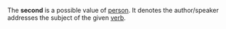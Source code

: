 The **second** is a possible value of [person](persona.md). It denotes the author/speaker addresses the subject of the given [verb](actus.md).
